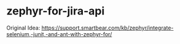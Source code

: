 # zephyr-for-jira-api

Original Idea: https://support.smartbear.com/kb/zephyr/integrate-selenium,-junit,-and-ant-with-zephyr-for/
